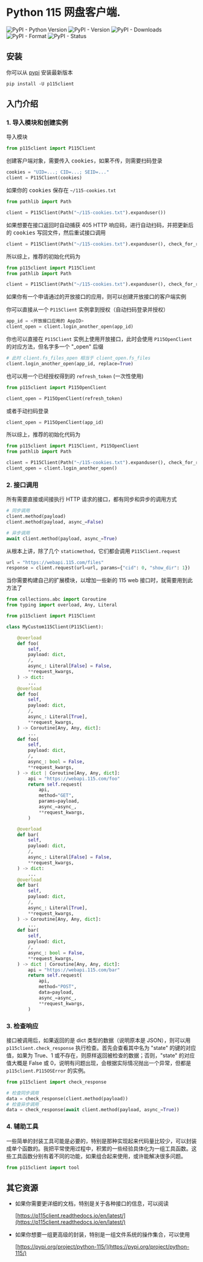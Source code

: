 # Python 115 网盘客户端.

![PyPI - Python Version](https://img.shields.io/pypi/pyversions/p115client)
![PyPI - Version](https://img.shields.io/pypi/v/p115client)
![PyPI - Downloads](https://img.shields.io/pypi/dm/p115client)
![PyPI - Format](https://img.shields.io/pypi/format/p115client)
![PyPI - Status](https://img.shields.io/pypi/status/p115client)

## 安装

你可以从 [pypi](https://pypi.org/project/p115client/) 安装最新版本

```console
pip install -U p115client
```

## 入门介绍

### 1. 导入模块和创建实例

导入模块

```python
from p115client import P115Client
```

创建客户端对象，需要传入 <kbd>cookies</kbd>，如果不传，则需要扫码登录

```python
cookies = "UID=...; CID=...; SEID=..."
client = P115Client(cookies)
```

如果你的 <kbd>cookies</kbd> 保存在 `~/115-cookies.txt`

```python
from pathlib import Path

client = P115Client(Path("~/115-cookies.txt").expanduser())
```

如果想要在接口返回时自动捕获 405 HTTP 响应码，进行自动扫码，并把更新后的 <kbd>cookies</kbd> 写回文件，然后重试接口调用

```python
client = P115Client(Path("~/115-cookies.txt").expanduser(), check_for_relogin=True)
```

所以综上，推荐的初始化代码为

```python
from p115client import P115Client
from pathlib import Path

client = P115Client(Path("~/115-cookies.txt").expanduser(), check_for_relogin=True)
```

如果你有一个申请通过的开放接口的应用，则可以创建开放接口的客户端实例

你可以直接从一个 `P115Client` 实例拿到授权（自动扫码登录并授权）

```python
app_id = <开放接口应用的 AppID>
client_open = client.login_another_open(app_id)
```

你也可以直接在 `P115Client` 实例上使用开放接口，此时会使用 `P115OpenClient` 的对应方法，但名字多一个 "_open" 后缀

```python
# 此时 client.fs_files_open 相当于 client_open.fs_files
client.login_another_open(app_id, replace=True)
```

也可以用一个已经授权得到的 `refresh_token` (一次性使用)

```python
from p115client import P115OpenClient

client_open = P115OpenClient(refresh_token)
```

或者手动扫码登录

```python
client_open = P115OpenClient(app_id)
```

所以综上，推荐的初始化代码为

```python
from p115client import P115Client, P115OpenClient
from pathlib import Path

client = P115Client(Path("~/115-cookies.txt").expanduser(), check_for_relogin=True)
client_open = client.login_another_open()
```

### 2. 接口调用

所有需要直接或间接执行 HTTP 请求的接口，都有同步和异步的调用方式

```python
# 同步调用
client.method(payload)
client.method(payload, async_=False)

# 异步调用
await client.method(payload, async_=True)
```

从根本上讲，除了几个 `staticmethod`，它们都会调用 `P115Client.request`

```python
url = "https://webapi.115.com/files"
response = client.request(url=url, params={"cid": 0, "show_dir": 1})
```

当你需要构建自己的扩展模块，以增加一些新的 115 web 接口时，就需要用到此方法了

```python
from collections.abc import Coroutine
from typing import overload, Any, Literal

from p115client import P115Client

class MyCustom115Client(P115Client):

    @overload
    def foo(
        self, 
        payload: dict, 
        /, 
        async_: Literal[False] = False, 
        **request_kwargs, 
    ) -> dict:
        ...
    @overload
    def foo(
        self, 
        payload: dict, 
        /, 
        async_: Literal[True], 
        **request_kwargs, 
    ) -> Coroutine[Any, Any, dict]:
        ...
    def foo(
        self, 
        payload: dict, 
        /, 
        async_: bool = False, 
        **request_kwargs, 
    ) -> dict | Coroutine[Any, Any, dict]:
        api = "https://webapi.115.com/foo"
        return self.request(
            api, 
            method="GET", 
            params=payload, 
            async_=async_, 
            **request_kwargs, 
        )

    @overload
    def bar(
        self, 
        payload: dict, 
        /, 
        async_: Literal[False] = False, 
        **request_kwargs, 
    ) -> dict:
        ...
    @overload
    def bar(
        self, 
        payload: dict, 
        /, 
        async_: Literal[True], 
        **request_kwargs, 
    ) -> Coroutine[Any, Any, dict]:
        ...
    def bar(
        self, 
        payload: dict, 
        /, 
        async_: bool = False, 
        **request_kwargs, 
    ) -> dict | Coroutine[Any, Any, dict]:
        api = "https://webapi.115.com/bar"
        return self.request(
            api, 
            method="POST", 
            data=payload, 
            async_=async_, 
            **request_kwargs, 
        )
```

### 3. 检查响应

接口被调用后，如果返回的是 dict 类型的数据（说明原本是 JSON），则可以用 `p115client.check_response` 执行检查。首先会查看其中名为 "state" 的键的对应值，如果为  True、1 或不存在，则原样返回被检查的数据；否则，"state" 的对应值大概是 False 或 0，说明有问题出现，会根据实际情况抛出一个异常，但都是 `p115client.P115OSError` 的实例。

```python
from p115client import check_response

# 检查同步调用
data = check_response(client.method(payload))
# 检查异步调用
data = check_response(await client.method(payload, async_=True))
```

### 4. 辅助工具

一些简单的封装工具可能是必要的，特别是那种实现起来代码量比较少，可以封装成单个函数的。我把平常使用过程中，积累的一些经验具体化为一组工具函数。这些工具函数分别有着不同的功能，如果组合起来使用，或许能解决很多问题。

```python
from p115client import tool
```

## 其它资源

- 如果你需要更详细的文档，特别是关于各种接口的信息，可以阅读

    [https://p115client.readthedocs.io/en/latest/](https://p115client.readthedocs.io/en/latest/)

- 如果你想要一组更高级的封装，特别是一组文件系统的操作集合，可以使用

    [https://pypi.org/project/python-115/](https://pypi.org/project/python-115/)

